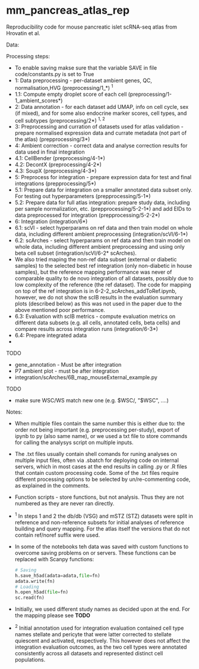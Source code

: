 # mm_pancreas_atlas_rep

Reproducibility code for mouse pancreatic islet scRNA-seq atlas from Hrovatin et al.

<!-- #region -->
Data:


Processing steps:
- To enable saving makse sure that the variable SAVE in file code/constants.py is set to True
- 1: Data preprocessing - per-dataset ambient genes, QC, normalisation,HVG (preprocessing/1_*) <sup>1</sup>
 - 1.1: Compute empty droplet score of each cell (preprocessing/1-1_ambient_scores*)
- 2: Data annotation - for each dataset add UMAP, info on cell cycle, sex (if mixed), and for some also endocrine marker scores, cell types, and cell subtypes (preprocessing/2*) <sup>1, 2</sup>
- 3: Preprocessing and curration of datasets used for atlas validation - prepare normalised expression data and currate metadata (not part of the atlas) (prepprocessing/3*)
- 4: Ambient correction - correct data and analyse correction results for data used in final integration
 - 4.1: CellBender (preprocessing/4-1*)
 - 4.2: DecontX (preprocessing/4-2*)
 - 4.3: SoupX (preprocessing/4-3*)
- 5: Preprocess for integration - prepare expression data for test and final integrations (prepprocessing/5*)
 - 5.1: Prepare data for integration on a smaller annotated data subset only. For testing out hyperparameters (prepprocessing/5-1*)
 - 5.2: Prepare data for full atlas integration:  prepare study data, including per sample normalization, etc. (prepprocessing/5-2-1*) and add EIDs to data preprocessed for integration (prepprocessing/5-2-2*)
- 6: Integration (integration/6*)
 - 6.1: scVI - select hyperparams on ref data and then train model on whole data, including different ambient preprocessing (integration/scVI/6-1*)
 - 6.2: scArches - select hyperparams on ref data and then train model on whole data, including different ambient preprocessing and using only beta cell subset (integration/scVI/6-2* scArches). 
  - We also tried maping the non-ref data subset (external or diabetic samples) to the selected best ref integration (only non-diabetic in house samples), but the reference mapping performance was never of comparable quality to de novo integration of all datasets, possibly due to low complexity of the reference (the ref dataset). The code for mapping on top of the ref integration is in 6-2-2_scArches_addToRef.ipynb, however, we do not show the scIB results in the evaluation summary plots (described below) as this was not used in the paper due to the above mentioned poor performance.
 - 6.3: Evaluation with scIB metrics - compute evaluation metrics on different data subsets (e.g. all cells, annotated cells, beta cells) and compare results across integration runs (integration/6-3*)
 - 6.4: Prepare integrated adata
- 



TODO
- gene_annotation - Must be after integration
- P7 ambient plot - must be after integration
- integration/scArches/6B_map_mouseExternal_example.py

TODO
- make sure WSC/WS match new one (e.g. $WSC/, "$WSC", ....)

Notes: 
- When multiple files contain the same number this is either due to: the order not being important (e.g. preprocessing per-study), export of ipynb to py (also same name), or we used a txt file to store commands for calling the analysys script on multiple inputs.
- The .txt files usually contain shell comands for runing analyses on multiple input files, often via .sbatch for deploying code on internal servers, which in most cases at the end results in calling .py or .R files that contain custom processing code. Some of the .txt files require different processing options to be selected by un/re-commenting code, as explained in the comments.
- Function scripts - store functions, but not analysis. Thus they are not numbered as they are never ran directly.
- <sup>1</sup> In steps 1 and 2 the db/db (VSG) and mSTZ (STZ) datasets were split in reference and non-reference subsets for initial analyses of reference building and query mapping. For the atlas itself the versions that do not contain ref/noref suffix were used.
- In some of the notebooks teh data was saved with custom functions to overcome saving problems on or servers. These functions can be replaced with Scanpy functions:

    ```py
    # Saving
    h.save_h5ad(adata=adata,file=fn)
    adata.write(fn)
    # Loading
    h.open_h5ad(file=fn)
    sc.read(fn)
    ```
- Initially, we used different study names as decided upon at the end. For the mapping please see **TODO**
- <sup>2</sup> Initial annotation used for integration evaluation contained cell type names stellate and pericyte that were latter corrected to stellate quiescent and activated, respectively. This however does not affect the integration evaluation outcomes, as the two cell types were annotated consistently across all datasets and represented distinct cell populations.
<!-- #endregion -->

```python

```
